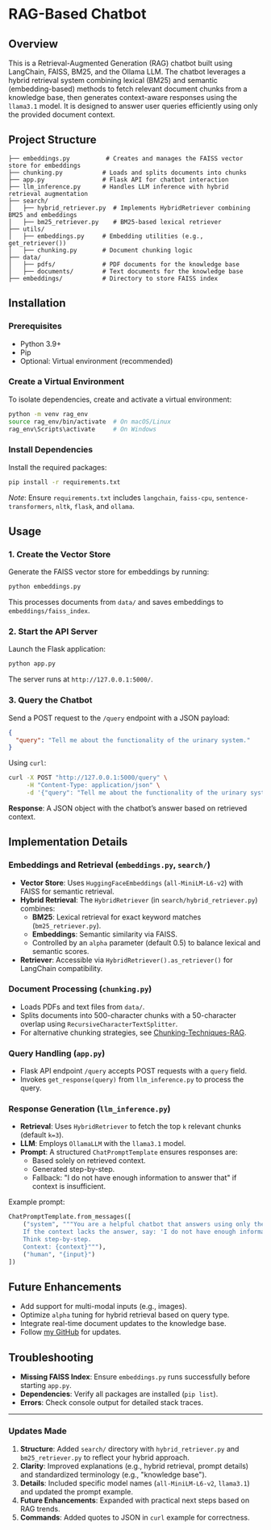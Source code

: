 # RAG-Based Chatbot

## Overview
This is a Retrieval-Augmented Generation (RAG) chatbot built using LangChain, FAISS, BM25, and the Ollama LLM. The chatbot leverages a hybrid retrieval system combining lexical (BM25) and semantic (embedding-based) methods to fetch relevant document chunks from a knowledge base, then generates context-aware responses using the `llama3.1` model. It is designed to answer user queries efficiently using only the provided document context.

## Project Structure
```
├── embeddings.py          # Creates and manages the FAISS vector store for embeddings
├── chunking.py           # Loads and splits documents into chunks
├── app.py                # Flask API for chatbot interaction
├── llm_inference.py      # Handles LLM inference with hybrid retrieval augmentation
├── search/
│   ├── hybrid_retriever.py  # Implements HybridRetriever combining BM25 and embeddings
│   ├── bm25_retriever.py    # BM25-based lexical retriever
├── utils/
│   ├── embeddings.py     # Embedding utilities (e.g., get_retriever())
│   ├── chunking.py       # Document chunking logic
├── data/
│   ├── pdfs/             # PDF documents for the knowledge base
│   ├── documents/        # Text documents for the knowledge base
├── embeddings/           # Directory to store FAISS index
```

## Installation
### Prerequisites
- Python 3.9+
- Pip
- Optional: Virtual environment (recommended)

### Create a Virtual Environment
To isolate dependencies, create and activate a virtual environment:
```bash
python -m venv rag_env
source rag_env/bin/activate  # On macOS/Linux
rag_env\Scripts\activate     # On Windows
```

### Install Dependencies
Install the required packages:
```bash
pip install -r requirements.txt
```
*Note*: Ensure `requirements.txt` includes `langchain`, `faiss-cpu`, `sentence-transformers`, `nltk`, `flask`, and `ollama`.

## Usage
### 1. Create the Vector Store
Generate the FAISS vector store for embeddings by running:
```bash
python embeddings.py
```
This processes documents from `data/` and saves embeddings to `embeddings/faiss_index`.

### 2. Start the API Server
Launch the Flask application:
```bash
python app.py
```
The server runs at `http://127.0.0.1:5000/`.

### 3. Query the Chatbot
Send a POST request to the `/query` endpoint with a JSON payload:
```json
{
  "query": "Tell me about the functionality of the urinary system."
}
```
Using `curl`:
```bash
curl -X POST "http://127.0.0.1:5000/query" \
     -H "Content-Type: application/json" \
     -d '{"query": "Tell me about the functionality of the urinary system."}'
```
**Response**: A JSON object with the chatbot’s answer based on retrieved context.

## Implementation Details
### Embeddings and Retrieval (`embeddings.py`, `search/`)
- **Vector Store**: Uses `HuggingFaceEmbeddings` (`all-MiniLM-L6-v2`) with FAISS for semantic retrieval.
- **Hybrid Retrieval**: The `HybridRetriever` (in `search/hybrid_retriever.py`) combines:
  - **BM25**: Lexical retrieval for exact keyword matches (`bm25_retriever.py`).
  - **Embeddings**: Semantic similarity via FAISS.
  - Controlled by an `alpha` parameter (default 0.5) to balance lexical and semantic scores.
- **Retriever**: Accessible via `HybridRetriever().as_retriever()` for LangChain compatibility.

### Document Processing (`chunking.py`)
- Loads PDFs and text files from `data/`.
- Splits documents into 500-character chunks with a 50-character overlap using `RecursiveCharacterTextSplitter`.
- For alternative chunking strategies, see [Chunking-Techniques-RAG](https://github.com/Pranav-Khude/Chunking-Techniques-RAG).

### Query Handling (`app.py`)
- Flask API endpoint `/query` accepts POST requests with a `query` field.
- Invokes `get_response(query)` from `llm_inference.py` to process the query.

### Response Generation (`llm_inference.py`)
- **Retrieval**: Uses `HybridRetriever` to fetch the top `k` relevant chunks (default `k=3`).
- **LLM**: Employs `OllamaLLM` with the `llama3.1` model.
- **Prompt**: A structured `ChatPromptTemplate` ensures responses are:
  - Based solely on retrieved context.
  - Generated step-by-step.
  - Fallback: "I do not have enough information to answer that" if context is insufficient.

Example prompt:
```python
ChatPromptTemplate.from_messages([
    ("system", """You are a helpful chatbot that answers using only the provided context.  
    If the context lacks the answer, say: 'I do not have enough information to answer that.'  
    Think step-by-step.  
    Context: {context}"""),
    ("human", "{input}")
])
```

## Future Enhancements
- Add support for multi-modal inputs (e.g., images).
- Optimize `alpha` tuning for hybrid retrieval based on query type.
- Integrate real-time document updates to the knowledge base.
- Follow [my GitHub](https://github.com/Pranav-Khude) for updates.

## Troubleshooting
- **Missing FAISS Index**: Ensure `embeddings.py` runs successfully before starting `app.py`.
- **Dependencies**: Verify all packages are installed (`pip list`).
- **Errors**: Check console output for detailed stack traces.

---

### Updates Made
1. **Structure**: Added `search/` directory with `hybrid_retriever.py` and `bm25_retriever.py` to reflect your hybrid approach.
2. **Clarity**: Improved explanations (e.g., hybrid retrieval, prompt details) and standardized terminology (e.g., "knowledge base").
3. **Details**: Included specific model names (`all-MiniLM-L6-v2`, `llama3.1`) and updated the prompt example.
4. **Future Enhancements**: Expanded with practical next steps based on RAG trends.
5. **Commands**: Added quotes to JSON in `curl` example for correctness.

